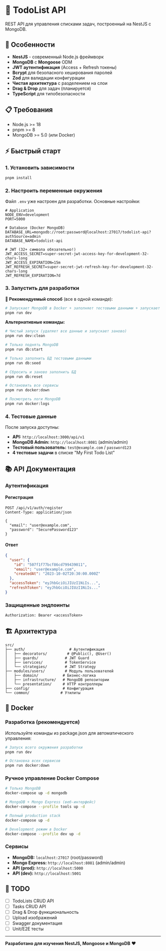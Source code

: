 # 📝 TodoList API

REST API для управления списками задач, построенный на NestJS с MongoDB.

## 🚀 Особенности

- **NestJS** - современный Node.js фреймворк
- **MongoDB** с **Mongoose** ODM
- **JWT аутентификация** (Access + Refresh токены)
- **Bcrypt** для безопасного хеширования паролей
- **Zod** для валидации конфигурации
- **Чистая архитектура** с разделением на слои
- **Drag & Drop** для задач (планируется)
- **TypeScript** для типобезопасности

## 📋 Требования

- Node.js >= 18
- pnpm >= 8
- MongoDB >= 5.0 (или Docker)

## ⚡ Быстрый старт

### 1. Установить зависимости
```bash
pnpm install
```

### 2. Настроить переменные окружения
Файл `.env` уже настроен для разработки. Основные настройки:

```env
# Application
NODE_ENV=development
PORT=5000

# Database (Docker MongoDB)
DATABASE_URL=mongodb://root:password@localhost:27017/todolist-api?authSource=admin
DATABASE_NAME=todolist-api

# JWT (32+ символа обязательно!)
JWT_ACCESS_SECRET=super-secret-jwt-access-key-for-development-32-chars-long
JWT_ACCESS_EXPIRATION=15m
JWT_REFRESH_SECRET=super-secret-jwt-refresh-key-for-development-32-chars-long
JWT_REFRESH_EXPIRATION=7d
```

### 3. Запустить для разработки

**🎯 Рекомендуемый способ** (все в одной команде):
```bash
# Запускает MongoDB в Docker + заполняет тестовыми данными + запускает API
pnpm run dev
```

**Альтернативные команды:**
```bash
# Чистый запуск (удаляет все данные и запускает заново)
pnpm run dev:clean

# Только поднять MongoDB
pnpm run db:start

# Только заполнить БД тестовыми данными
pnpm run db:seed

# Сбросить и заново заполнить БД
pnpm run db:reset

# Остановить все сервисы
pnpm run docker:down

# Посмотреть логи MongoDB
pnpm run docker:logs
```

### 4. Тестовые данные

После запуска доступны:
- **API:** `http://localhost:3000/api/v1`
- **MongoDB Admin:** `http://localhost:8081` (admin/admin)
- **Тестовый пользователь:** `test@example.com` / `password123`
- **4 тестовые задачи** в списке "My First Todo List"

## 📚 API Документация

### Аутентификация

#### Регистрация
```http
POST /api/v1/auth/register
Content-Type: application/json

{
  "email": "user@example.com",
  "password": "SecurePassword123"
}
```

#### Ответ
```json
{
  "user": {
    "id": "507f1f77bcf86cd799439011",
    "email": "user@example.com",
    "createdAt": "2023-10-02T20:30:00.000Z"
  },
  "accessToken": "eyJhbGciOiJIUzI1NiIs...",
  "refreshToken": "eyJhbGciOiJIUzI1NiIs..."
}
```

### Защищенные эндпоинты
```http
Authorization: Bearer <accessToken>
```

## 🏗️ Архитектура

```
src/
├── auth/                    # Аутентификация
│   ├── decorators/         # @Public(), @User()
│   ├── guards/            # JWT Guard
│   ├── services/          # TokenService
│   └── strategies/        # JWT Strategy
├── modules/users/         # Модуль пользователей
│   ├── domain/           # Бизнес-логика
│   ├── infrastructure/   # MongoDB репозитории
│   └── presentation/     # HTTP контроллеры
├── config/               # Конфигурация
└── common/              # Утилиты
```

## 🐳 Docker

### Разработка (рекомендуется)
Используйте команды из package.json для автоматического управления:

```bash
# Запуск всего окружения разработки
pnpm run dev

# Остановка всех сервисов
pnpm run docker:down
```

### Ручное управление Docker Compose
```bash
# Только MongoDB
docker-compose up -d mongodb

# MongoDB + Mongo Express (веб-интерфейс)
docker-compose --profile tools up -d

# Полный production stack
docker-compose up -d

# Development режим в Docker
docker-compose --profile dev up -d
```

### Сервисы
- **MongoDB:** `localhost:27017` (root/password)
- **Mongo Express:** `http://localhost:8081` (admin/admin)
- **API (prod):** `http://localhost:5000`
- **API (dev):** `http://localhost:5001`

## 📝 TODO

- [ ] TodoLists CRUD API
- [ ] Tasks CRUD API  
- [ ] Drag & Drop функциональность
- [ ] Upload изображений
- [ ] Swagger документация
- [ ] Unit/E2E тесты

---

**Разработано для изучения NestJS, Mongoose и MongoDB** ❤️
